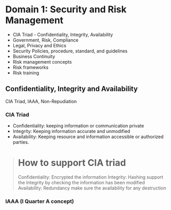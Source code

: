 # Domain 1: Security and Risk Management
- CIA Triad - Confidentiality, Integrity, Availability
- Government, Risk, Compliance
- Legal, Privacy and Ethics
- Security Policies, procedure, standard, and guidelines
- Business Continuity
- Risk management concepts
- Risk frameworks
- Risk training

## Confidentiality, Integrity and Availability
CIA Triad, IAAA, Non-Repudiation
### CIA Triad
- Confidentiality: keeping information or communication private
- Integrity: Keeping information accurate and unmodified 
- Availability: Keeping resource and information accessible or authorized parties. 

> # How to support CIA triad
> Confidentiality: Encrypted the information
> Integrity: Hashing support the Integrity by checking the information has been modified
> Availability: Redundancy make sure the availability for any destruction

### IAAA (I Quarter A concept)



